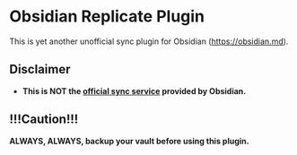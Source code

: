 # Obsidian Replicate Plugin

This is yet another unofficial sync plugin for Obsidian (https://obsidian.md).

## Disclaimer

- **This is NOT the [official sync service](https://obsidian.md/sync) provided by Obsidian.**

## !!!Caution!!!

**ALWAYS, ALWAYS, backup your vault before using this plugin.**
